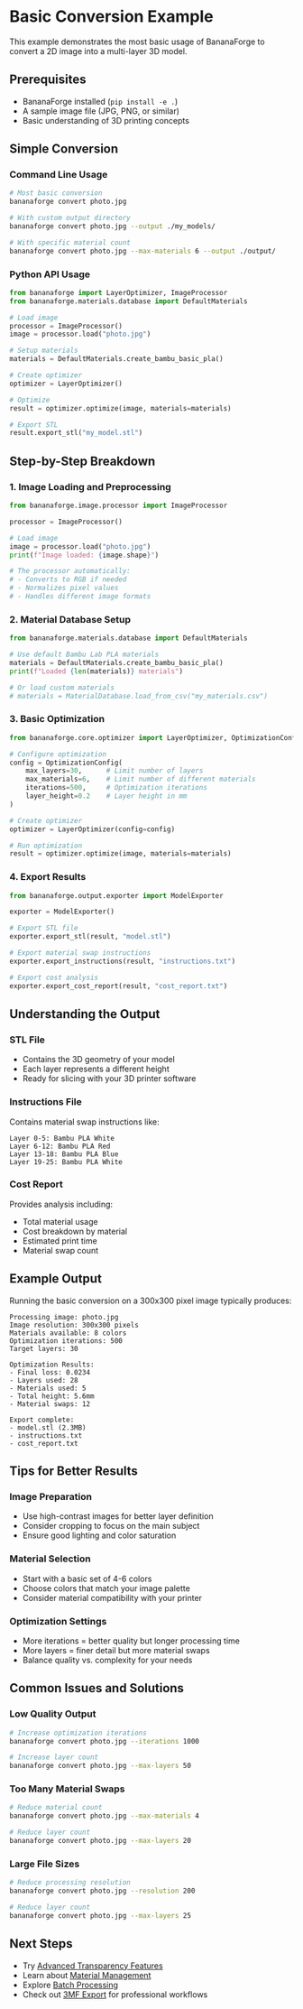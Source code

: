 # Basic Conversion Example

This example demonstrates the most basic usage of BananaForge to convert a 2D image into a multi-layer 3D model.

## Prerequisites

- BananaForge installed (`pip install -e .`)
- A sample image file (JPG, PNG, or similar)
- Basic understanding of 3D printing concepts

## Simple Conversion

### Command Line Usage

```bash
# Most basic conversion
bananaforge convert photo.jpg

# With custom output directory
bananaforge convert photo.jpg --output ./my_models/

# With specific material count
bananaforge convert photo.jpg --max-materials 6 --output ./output/
```

### Python API Usage

```python
from bananaforge import LayerOptimizer, ImageProcessor
from bananaforge.materials.database import DefaultMaterials

# Load image
processor = ImageProcessor()
image = processor.load("photo.jpg")

# Setup materials
materials = DefaultMaterials.create_bambu_basic_pla()

# Create optimizer
optimizer = LayerOptimizer()

# Optimize
result = optimizer.optimize(image, materials=materials)

# Export STL
result.export_stl("my_model.stl")
```

## Step-by-Step Breakdown

### 1. Image Loading and Preprocessing

```python
from bananaforge.image.processor import ImageProcessor

processor = ImageProcessor()

# Load image
image = processor.load("photo.jpg")
print(f"Image loaded: {image.shape}")

# The processor automatically:
# - Converts to RGB if needed
# - Normalizes pixel values
# - Handles different image formats
```

### 2. Material Database Setup

```python
from bananaforge.materials.database import DefaultMaterials

# Use default Bambu Lab PLA materials
materials = DefaultMaterials.create_bambu_basic_pla()
print(f"Loaded {len(materials)} materials")

# Or load custom materials
# materials = MaterialDatabase.load_from_csv("my_materials.csv")
```

### 3. Basic Optimization

```python
from bananaforge.core.optimizer import LayerOptimizer, OptimizationConfig

# Configure optimization
config = OptimizationConfig(
    max_layers=30,      # Limit number of layers
    max_materials=6,    # Limit number of different materials
    iterations=500,     # Optimization iterations
    layer_height=0.2    # Layer height in mm
)

# Create optimizer
optimizer = LayerOptimizer(config=config)

# Run optimization
result = optimizer.optimize(image, materials=materials)
```

### 4. Export Results

```python
from bananaforge.output.exporter import ModelExporter

exporter = ModelExporter()

# Export STL file
exporter.export_stl(result, "model.stl")

# Export material swap instructions
exporter.export_instructions(result, "instructions.txt")

# Export cost analysis
exporter.export_cost_report(result, "cost_report.txt")
```

## Understanding the Output

### STL File
- Contains the 3D geometry of your model
- Each layer represents a different height
- Ready for slicing with your 3D printer software

### Instructions File
Contains material swap instructions like:
```
Layer 0-5: Bambu PLA White
Layer 6-12: Bambu PLA Red  
Layer 13-18: Bambu PLA Blue
Layer 19-25: Bambu PLA White
```

### Cost Report
Provides analysis including:
- Total material usage
- Cost breakdown by material
- Estimated print time
- Material swap count

## Example Output

Running the basic conversion on a 300x300 pixel image typically produces:

```
Processing image: photo.jpg
Image resolution: 300x300 pixels
Materials available: 8 colors
Optimization iterations: 500
Target layers: 30

Optimization Results:
- Final loss: 0.0234
- Layers used: 28
- Materials used: 5
- Total height: 5.6mm
- Material swaps: 12

Export complete:
- model.stl (2.3MB)
- instructions.txt
- cost_report.txt
```

## Tips for Better Results

### Image Preparation
- Use high-contrast images for better layer definition
- Consider cropping to focus on the main subject
- Ensure good lighting and color saturation

### Material Selection
- Start with a basic set of 4-6 colors
- Choose colors that match your image palette
- Consider material compatibility with your printer

### Optimization Settings
- More iterations = better quality but longer processing time
- More layers = finer detail but more material swaps
- Balance quality vs. complexity for your needs

## Common Issues and Solutions

### Low Quality Output
```bash
# Increase optimization iterations
bananaforge convert photo.jpg --iterations 1000

# Increase layer count
bananaforge convert photo.jpg --max-layers 50
```

### Too Many Material Swaps
```bash
# Reduce material count
bananaforge convert photo.jpg --max-materials 4

# Reduce layer count
bananaforge convert photo.jpg --max-layers 20
```

### Large File Sizes
```bash
# Reduce processing resolution
bananaforge convert photo.jpg --resolution 200

# Reduce layer count
bananaforge convert photo.jpg --max-layers 25
```

## Next Steps

- Try [Advanced Transparency Features](transparency-mixing.md)
- Learn about [Material Management](material-management.md)  
- Explore [Batch Processing](batch-processing.md)
- Check out [3MF Export](3mf-export.md) for professional workflows